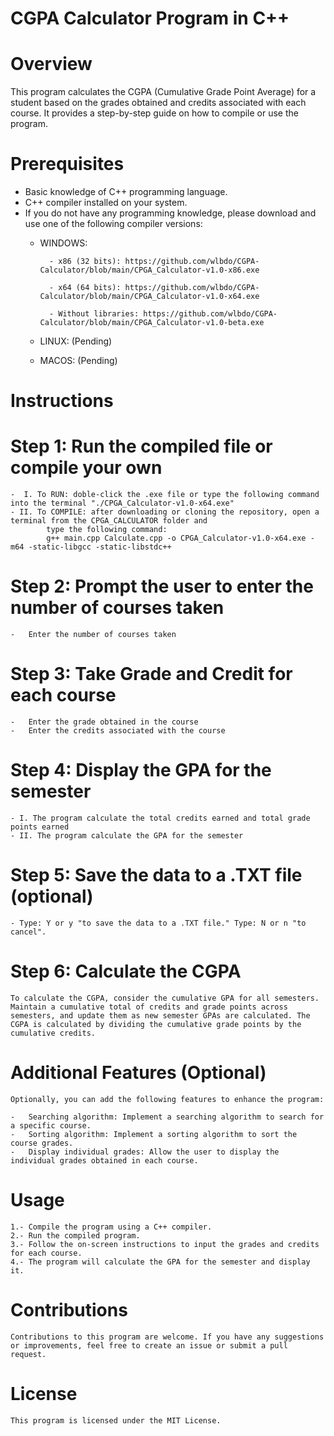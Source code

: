 #   CGPA Calculator Program in C++

# Overview
This program calculates the CGPA (Cumulative Grade Point Average) for a student based on the grades obtained and credits associated with each course. It provides a step-by-step guide on how to compile or use the program.

# Prerequisites
-   Basic knowledge of C++ programming language.
-   C++ compiler installed on your system.
-   If you do not have any programming knowledge, please download and use one of the following compiler versions:
    - WINDOWS: 
  
            - x86 (32 bits): https://github.com/wlbdo/CGPA-Calculator/blob/main/CPGA_Calculator-v1.0-x86.exe
            
            - x64 (64 bits): https://github.com/wlbdo/CGPA-Calculator/blob/main/CPGA_Calculator-v1.0-x64.exe
           
            - Without libraries: https://github.com/wlbdo/CGPA-Calculator/blob/main/CPGA_Calculator-v1.0-beta.exe
   
    - LINUX: (Pending)
    - MACOS: (Pending)

# Instructions

# Step 1: Run the compiled file or compile your own
    -  I. To RUN: doble-click the .exe file or type the following command into the terminal "./CPGA_Calculator-v1.0-x64.exe"
    - II. To COMPILE: after downloading or cloning the repository, open a terminal from the CPGA_CALCULATOR folder and 
            type the following command:
            g++ main.cpp Calculate.cpp -o CPGA_Calculator-v1.0-x64.exe -m64 -static-libgcc -static-libstdc++

# Step 2: Prompt the user to enter the number of courses taken
    -   Enter the number of courses taken

# Step 3: Take Grade and Credit for each course
    -   Enter the grade obtained in the course
    -   Enter the credits associated with the course

# Step 4: Display the GPA for the semester
    - I. The program calculate the total credits earned and total grade points earned
    - II. The program calculate the GPA for the semester

# Step 5: Save the data to a .TXT file (optional)
    - Type: Y or y "to save the data to a .TXT file." Type: N or n "to cancel".

# Step 6: Calculate the CGPA
    To calculate the CGPA, consider the cumulative GPA for all semesters. Maintain a cumulative total of credits and grade points across semesters, and update them as new semester GPAs are calculated. The CGPA is calculated by dividing the cumulative grade points by the cumulative credits.

# Additional Features (Optional)
    Optionally, you can add the following features to enhance the program:

    -   Searching algorithm: Implement a searching algorithm to search for a specific course.
    -   Sorting algorithm: Implement a sorting algorithm to sort the course grades.
    -   Display individual grades: Allow the user to display the individual grades obtained in each course.

# Usage
    1.- Compile the program using a C++ compiler.
    2.- Run the compiled program.
    3.- Follow the on-screen instructions to input the grades and credits for each course.
    4.- The program will calculate the GPA for the semester and display it.

# Contributions
    Contributions to this program are welcome. If you have any suggestions or improvements, feel free to create an issue or submit a pull request.

# License
    This program is licensed under the MIT License.
